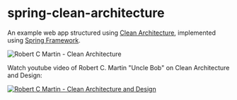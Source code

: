 # spring-clean-architecture

An example web app structured using [Clean Architecture][clean-arch],
implemented using [Spring Framework][spring].

![Robert C Martin - Clean Architecture](http://i.imgur.com/WkBAATy.png)

Watch youtube video of Robert C. Martin "Uncle Bob" on Clean Architecture and Design:

[![Robert C Martin - Clean Architecture and Design](https://img.youtube.com/vi/Nsjsiz2A9mg/0.jpg)](https://www.youtube.com/watch?v=Nsjsiz2A9mg)

[clean-arch]: https://8thlight.com/blog/uncle-bob/2012/08/13/the-clean-architecture.html
[spring]: https://projects.spring.io/spring-framework/

